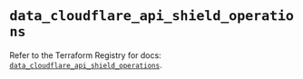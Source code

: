 # `data_cloudflare_api_shield_operations`

Refer to the Terraform Registry for docs: [`data_cloudflare_api_shield_operations`](https://registry.terraform.io/providers/cloudflare/cloudflare/5.11.0/docs/data-sources/api_shield_operations).

